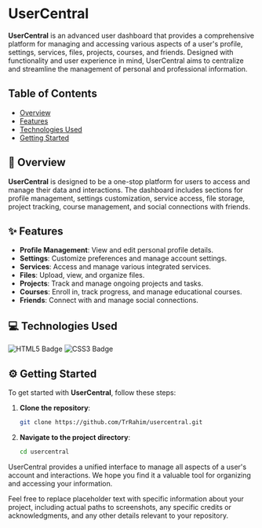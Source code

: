 # UserCentral

**UserCentral** is an advanced user dashboard that provides a comprehensive platform for managing and accessing various aspects of a user's profile, settings, services, files, projects, courses, and friends. Designed with functionality and user experience in mind, UserCentral aims to centralize and streamline the management of personal and professional information.

## Table of Contents

- [Overview](#overview)
- [Features](#features)
- [Technologies Used](#technologies-used)
- [Getting Started](#getting-started)


## 🎯 Overview

**UserCentral** is designed to be a one-stop platform for users to access and manage their data and interactions. The dashboard includes sections for profile management, settings customization, service access, file storage, project tracking, course management, and social connections with friends.

## ✨ Features

- **Profile Management**: View and edit personal profile details.
- **Settings**: Customize preferences and manage account settings.
- **Services**: Access and manage various integrated services.
- **Files**: Upload, view, and organize files.
- **Projects**: Track and manage ongoing projects and tasks.
- **Courses**: Enroll in, track progress, and manage educational courses.
- **Friends**: Connect with and manage social connections.

## 💻 Technologies Used

![HTML5 Badge](https://img.shields.io/badge/HTML5-E34F26?style=for-the-badge&logo=html5&logoColor=white)
![CSS3 Badge](https://img.shields.io/badge/CSS3-1572B6?style=for-the-badge&logo=css3&logoColor=white)

## ⚙️ Getting Started

To get started with **UserCentral**, follow these steps:

1. **Clone the repository**:
   ```bash
   git clone https://github.com/TrRahim/usercentral.git
1. **Navigate to the project directory**:
   ```bash
   cd usercentral
   
UserCentral provides a unified interface to manage all aspects of a user's account and interactions. We hope you find it a valuable tool for organizing and accessing your information.

Feel free to replace placeholder text with specific information about your project, including actual paths to screenshots, any specific credits or acknowledgments, and any other details relevant to your repository.
